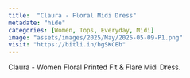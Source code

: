 ```yaml
---
title:  "Claura - Floral Midi Dress"
metadate: "hide"
categories: [Women, Tops, Everyday, Midi]
image: "assets/images/2025/May/2025-05-09-P1.png"
visit: "https://bitli.in/bgSKCEb"
---
```

Claura - Women Floral Printed Fit & Flare Midi Dress.